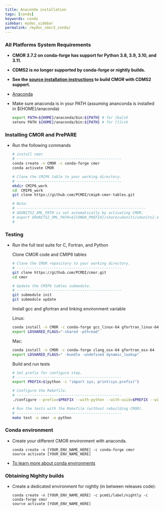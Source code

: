 ```yaml
---
title: Anaconda installation
tags: [conda]
keywords: conda
sidebar: mydoc_sidebar
permalink: /mydoc_cmor3_conda/
---
```


### All Platforms System Requirements

  * **CMOR 3.7.2 on conda-forge has support for Python 3.8, 3.9, 3.10, and 3.11.**

  * **CDMS2 is no longer supported by conda-forge or nightly builds.**
  * **See the [source installation instructions](/mydoc_cmor3_github) to build CMOR with CDMS2 support.**

  * [Anaconda](https://www.continuum.io/)

  * Make sure anaconda is in your PATH (assuming ananconda is installed in ${HOME}/anaconda)

    ```sh
    export PATH=${HOME}/anaconda/bin:${PATH} # for [ba]sh
    setenv PATH ${HOME}/anaconda/bin:${PATH} # for [t]csh
    ``` 

### Installing CMOR and PrePARE

  * Run the following commands
   
    ```bash
    # install cmor
    # ------------------------------------------------
    conda create -n CMOR -c conda-forge cmor
    conda activate CMOR

    # Clone the CMIP6 table to your working directory.
    # ------------------------------------------------
    mkdir CMIP6_work
    cd  CMIP6_work
    git clone https://github.com/PCMDI/cmip6-cmor-tables.git

    # Note:
    # -----------------------------------------------------------
    # UDUNITS2_XML_PATH is set automatically by activating CMOR. 
    # export UDUNITS2_XML_PATH=${CONDA_PREFIX}/share/udunits/udunits2.xml
    #
    ```

### Testing

  * Run the full test suite for C, Fortran, and Python
   
    Clone CMOR code and CMIP6 tables

    ```bash
    # Clone the CMOR repository to your working directory.
    # ------------------------------------------------
    git clone https://github.com/PCMDI/cmor.git
    cd cmor

    # Update the CMIP6 tables submodule.
    # ------------------------------------------------
    git submodule init
    git submodule update
    ```
    
    Install gcc and gfortran and linking environment variable

    Linux:
    ```bash
    conda install -n CMOR -c conda-forge gcc_linux-64 gfortran_linux-64
    export LDSHARED_FLAGS="-shared -pthread"
    ```
    Mac:
    ```bash
    conda install -n CMOR -c conda-forge clang_osx-64 gfortran_osx-64
    export LDSHARED_FLAGS=" -bundle -undefined dynamic_lookup"
    ```
    Build and run tests
    ```bash
    # Set prefix for configure step.
    # ------------------------------------------------
    export PREFIX=$(python -c "import sys; print(sys.prefix)")

    # Configure the Makefile.
    # ------------------------------------------------
    ./configure --prefix=$PREFIX --with-python --with-uuid=$PREFIX --with-json-c=$PREFIX --with-udunits2=$PREFIX --with-netcdf=$PREFIX  --enable-verbose-test

    # Run the tests with the Makefile (without rebuilding CMOR).
    # ------------------------------------------------
    make test -o cmor -o python
    ```

### Conda environment

  * Create your different CMOR environment with anaconda.

    ```
    conda create -n [YOUR_ENV_NAME_HERE] -c conda-forge cmor
    source activate [YOUR_ENV_NAME_HERE]
    ```

  * [To learn more about conda environments](http://conda.pydata.org/docs/using/envs.html)

### Obtaining Nighlty builds

  * Create a dedicated environment for nightly (in between releases code):
    ```
    conda create -n [YOUR_ENV_NAME_HERE] -c pcmdi/label/nightly -c conda-forge cmor
    source activate [YOUR_ENV_NAME_HERE]
    ```
